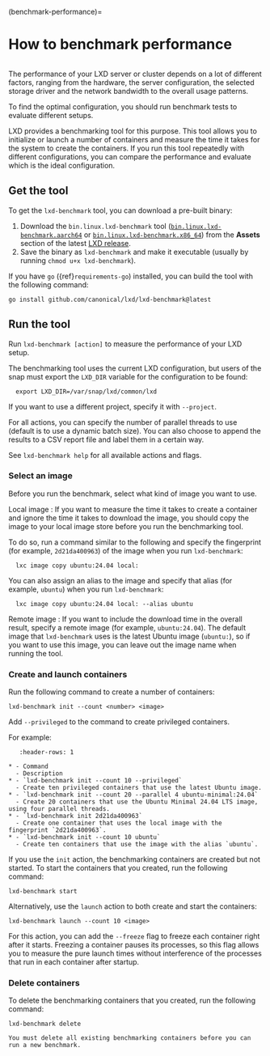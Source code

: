 (benchmark-performance)=
# How to benchmark performance

```{youtube} https://www.youtube.com/watch?v=z_OKwO5TskA
```

The performance of your LXD server or cluster depends on a lot of different factors, ranging from the hardware, the server configuration, the selected storage driver and the network bandwidth to the overall usage patterns.

To find the optimal configuration, you should run benchmark tests to evaluate different setups.

LXD provides a benchmarking tool for this purpose.
This tool allows you to initialize or launch a number of containers and measure the time it takes for the system to create the containers.
If you run this tool repeatedly with different configurations, you can compare the performance and evaluate which is the ideal configuration.

## Get the tool

To get the `lxd-benchmark` tool, you can download a pre-built binary:

1. Download the `bin.linux.lxd-benchmark` tool ([`bin.linux.lxd-benchmark.aarch64`](https://github.com/canonical/lxd/releases/latest/download/bin.linux.lxd-benchmark.aarch64) or [`bin.linux.lxd-benchmark.x86_64`](https://github.com/canonical/lxd/releases/latest/download/bin.linux.lxd-benchmark.x86_64)) from the **Assets** section of the latest [LXD release](https://github.com/canonical/lxd/releases).
1. Save the binary as `lxd-benchmark` and make it executable (usually by running `chmod u+x lxd-benchmark`).

If you have `go` ({ref}`requirements-go`) installed, you can build the tool with the following command:

    go install github.com/canonical/lxd/lxd-benchmark@latest

## Run the tool

Run `lxd-benchmark [action]` to measure the performance of your LXD setup.

The benchmarking tool uses the current LXD configuration, but users of the snap must export the `LXD_DIR` variable for the configuration to be found:

      export LXD_DIR=/var/snap/lxd/common/lxd

If you want to use a different project, specify it with `--project`.

For all actions, you can specify the number of parallel threads to use (default is to use a dynamic batch size).
You can also choose to append the results to a CSV report file and label them in a certain way.

See `lxd-benchmark help` for all available actions and flags.

### Select an image

Before you run the benchmark, select what kind of image you want to use.

Local image
: If you want to measure the time it takes to create a container and ignore the time it takes to download the image, you should copy the image to your local image store before you run the benchmarking tool.

  To do so, run a command similar to the following and specify the fingerprint (for example, `2d21da400963`) of the image when you run `lxd-benchmark`:

      lxc image copy ubuntu:24.04 local:

  You can also assign an alias to the image and specify that alias (for example, `ubuntu`) when you run `lxd-benchmark`:

      lxc image copy ubuntu:24.04 local: --alias ubuntu

Remote image
: If you want to include the download time in the overall result, specify a remote image (for example, `ubuntu:24.04`).
  The default image that `lxd-benchmark` uses is the latest Ubuntu image (`ubuntu:`), so if you want to use this image, you can leave out the image name when running the tool.

### Create and launch containers

Run the following command to create a number of containers:

    lxd-benchmark init --count <number> <image>

Add `--privileged` to the command to create privileged containers.

For example:

```{list-table}
   :header-rows: 1

* - Command
  - Description
* - `lxd-benchmark init --count 10 --privileged`
  - Create ten privileged containers that use the latest Ubuntu image.
* - `lxd-benchmark init --count 20 --parallel 4 ubuntu-minimal:24.04`
  - Create 20 containers that use the Ubuntu Minimal 24.04 LTS image, using four parallel threads.
* - `lxd-benchmark init 2d21da400963`
  - Create one container that uses the local image with the fingerprint `2d21da400963`.
* - `lxd-benchmark init --count 10 ubuntu`
  - Create ten containers that use the image with the alias `ubuntu`.

```

If you use the `init` action, the benchmarking containers are created but not started.
To start the containers that you created, run the following command:

    lxd-benchmark start

Alternatively, use the `launch` action to both create and start the containers:

    lxd-benchmark launch --count 10 <image>

For this action, you can add the `--freeze` flag to freeze each container right after it starts.
Freezing a container pauses its processes, so this flag allows you to measure the pure launch times without interference of the processes that run in each container after startup.

### Delete containers

To delete the benchmarking containers that you created, run the following command:

    lxd-benchmark delete

```{note}
You must delete all existing benchmarking containers before you can run a new benchmark.
```
